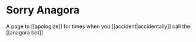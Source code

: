 Sorry Anagora
==============

A page to [[apologize]] for times when you [[accident|accidentally]] call the [[anagora bot]]